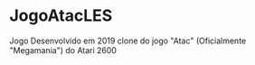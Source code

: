 # JogoAtacLES
Jogo Desenvolvido em 2019 clone do jogo "Atac" (Oficialmente "Megamania") do Atari 2600
